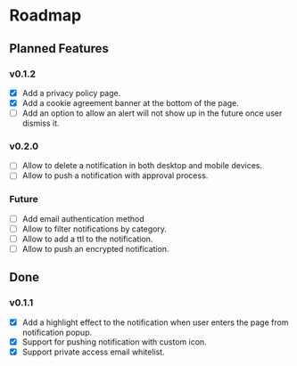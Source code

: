 # Roadmap

## Planned Features

### v0.1.2

- [x] Add a privacy policy page.
- [x] Add a cookie agreement banner at the bottom of the page.
- [ ] Add an option to allow an alert will not show up in the future once user dismiss it.

### v0.2.0

- [ ] Allow to delete a notification in both desktop and mobile devices.
- [ ] Allow to push a notification with approval process.

### Future

- [ ] Add email authentication method
- [ ] Allow to filter notifications by category.
- [ ] Allow to add a ttl to the notification.
- [ ] Allow to push an encrypted notification.

## Done

### v0.1.1

- [x] Add a highlight effect to the notification when user enters the page from notification popup.
- [x] Support for pushing notification with custom icon.
- [x] Support private access email whitelist.
